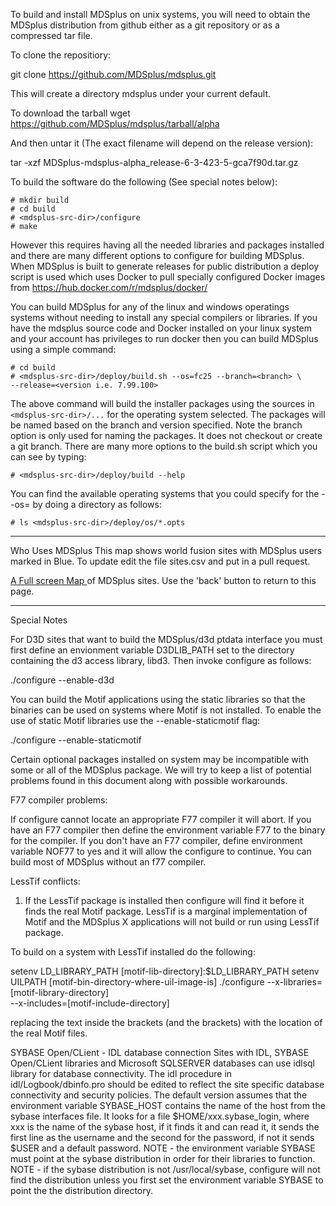 To build and install MDSplus on unix systems, you will need to obtain the
MDSplus distribution from github either as a git repository or as a 
compressed tar file.

To clone the repositiory:

  git clone https://github.com/MDSplus/mdsplus.git

This will create a directory mdsplus under your current
default.

To download the tarball
  wget https://github.com/MDSplus/mdsplus/tarball/alpha 

And then untar it (The exact filename will depend on the release version):

  tar -xzf MDSplus-mdsplus-alpha_release-6-3-423-5-gca7f90d.tar.gz

To build the software do the following (See special notes below):

    # mkdir build
    # cd build
    # <mdsplus-src-dir>/configure
    # make

However this requires having all the needed libraries and packages installed
and there are many different options to configure for building MDSplus.
When MDSplus is built to generate releases for public distribution a deploy
script is used which uses Docker to pull specially configured Docker images
from https://hub.docker.com/r/mdsplus/docker/

You can build MDSplus for any of the linux and windows operatings systems
without needing to install any special compilers or libraries. If you have
the mdsplus source code and Docker installed on your linux system and your
account has privileges to run docker then you can build MDSplus using
a simple command:

    # cd build
    # <mdsplus-src-dir>/deploy/build.sh --os=fc25 --branch=<branch> \
    --release=<version i.e. 7.99.100>
    
The above command will build the installer packages using the sources in
`<mdsplus-src-dir>/...` for the operating system selected. The packages will
be named based on the branch and version specified. Note the branch option
is only used for naming the packages. It does not checkout or create a git
branch. There are many more options to the build.sh script which you can
see by typing:

    # <mdsplus-src-dir>/deploy/build --help
    
You can find the available operating systems that you could specify for the
--os=<operating-system> by doing a directory as follows:

    # ls <mdsplus-src-dir>/deploy/os/*.opts

    
---------------------------------------------------------------------------
Who Uses MDSplus
This map shows world fusion sites with MDSplus users marked in Blue.  To update
edit the file sites.csv and put in a pull request.

<a href="https://batchgeo.com/map/4cb145f00105157a242b5acafa8e646b" _target="_blank">
A Full screen Map </a> of MDSplus sites.  Use the 'back' button to return to this page.

---------------------------------------------------------------------------
Special Notes

For D3D sites that want to build the MDSplus/d3d ptdata interface you must
first define an envionment variable D3DLIB_PATH set to the directory
containing the d3 access library, libd3. Then invoke configure as follows:

./configure --enable-d3d

You can build the Motif applications using the static libraries so that
the binaries can be used on systems where Motif is not installed. To enable
the use of static Motif libraries use the --enable-staticmotif flag:

./configure --enable-staticmotif

Certain optional packages installed on system may be incompatible with some
or all of the MDSplus package. We will try to keep a list of potential
problems found in this document along with possible workarounds.

F77 compiler problems:

If configure cannot locate an appropriate F77 compiler it will abort. If you
have an F77 compiler then define the environment variable F77 to the binary
for the compiler. If you don't have an F77 compiler, define environment
variable NOF77 to yes and it will allow the configure to continue. You can
build most of MDSplus without an f77 compiler.

LessTif conflicts:

1) If the LessTif package is installed then configure will find it before it
finds the real Motif package. LessTif is a marginal implementation of Motif
and the MDSplus X applications will not build or run using LessTif package.

To build on a system with LessTif installed do the following:


setenv LD_LIBRARY_PATH [motif-lib-directory]\:$LD_LIBRARY_PATH
setenv UILPATH [motif-bin-directory-where-uil-image-is]
./configure --x-libraries=[motif-library-directory]  \
            --x-includes=[motif-include-directory]

replacing the text inside the brackets (and the brackets) with the
location of the real Motif files.

SYBASE Open/CLient - IDL database connection
Sites with IDL, SYBASE Open/CLient libraries and Microsoft SQLSERVER
databases can use idlsql library for database connectivity.  The idl
procedure in idl/Logbook/dbinfo.pro should be edited to reflect the
site specific database connectivity and security policies.  The default
version assumes that the environment variable SYBASE_HOST contains
the name of the host from the sybase interfaces file.  It looks for a
file $HOME/xxx.sybase_login, where xxx is the name of the sybase host,
if it finds it and can read it, it sends the first line as the username
and the second for the password, if not it sends $USER and a default
password.
NOTE - the environment variable SYBASE must point at the sybase distribution
in order for their libraries to function.
NOTE - if the sybase distribution is not /usr/local/sybase, configure
will not find the distribution unless you first set the environment
variable SYBASE to point the the distribution directory.

